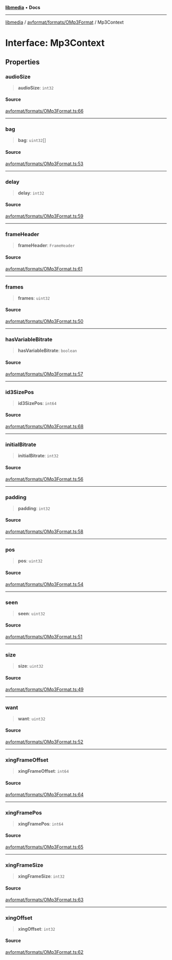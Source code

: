 [**libmedia**](../../../../README.md) • **Docs**

***

[libmedia](../../../../README.md) / [avformat/formats/OMp3Format](../README.md) / Mp3Context

# Interface: Mp3Context

## Properties

### audioSize

> **audioSize**: `int32`

#### Source

[avformat/formats/OMp3Format.ts:66](https://github.com/zhaohappy/libmedia/blob/b4bb608d2b1c00d036d73fc8d222b1a97be53694/src/avformat/formats/OMp3Format.ts#L66)

***

### bag

> **bag**: `uint32`[]

#### Source

[avformat/formats/OMp3Format.ts:53](https://github.com/zhaohappy/libmedia/blob/b4bb608d2b1c00d036d73fc8d222b1a97be53694/src/avformat/formats/OMp3Format.ts#L53)

***

### delay

> **delay**: `int32`

#### Source

[avformat/formats/OMp3Format.ts:59](https://github.com/zhaohappy/libmedia/blob/b4bb608d2b1c00d036d73fc8d222b1a97be53694/src/avformat/formats/OMp3Format.ts#L59)

***

### frameHeader

> **frameHeader**: `FrameHeader`

#### Source

[avformat/formats/OMp3Format.ts:61](https://github.com/zhaohappy/libmedia/blob/b4bb608d2b1c00d036d73fc8d222b1a97be53694/src/avformat/formats/OMp3Format.ts#L61)

***

### frames

> **frames**: `uint32`

#### Source

[avformat/formats/OMp3Format.ts:50](https://github.com/zhaohappy/libmedia/blob/b4bb608d2b1c00d036d73fc8d222b1a97be53694/src/avformat/formats/OMp3Format.ts#L50)

***

### hasVariableBitrate

> **hasVariableBitrate**: `boolean`

#### Source

[avformat/formats/OMp3Format.ts:57](https://github.com/zhaohappy/libmedia/blob/b4bb608d2b1c00d036d73fc8d222b1a97be53694/src/avformat/formats/OMp3Format.ts#L57)

***

### id3SizePos

> **id3SizePos**: `int64`

#### Source

[avformat/formats/OMp3Format.ts:68](https://github.com/zhaohappy/libmedia/blob/b4bb608d2b1c00d036d73fc8d222b1a97be53694/src/avformat/formats/OMp3Format.ts#L68)

***

### initialBitrate

> **initialBitrate**: `int32`

#### Source

[avformat/formats/OMp3Format.ts:56](https://github.com/zhaohappy/libmedia/blob/b4bb608d2b1c00d036d73fc8d222b1a97be53694/src/avformat/formats/OMp3Format.ts#L56)

***

### padding

> **padding**: `int32`

#### Source

[avformat/formats/OMp3Format.ts:58](https://github.com/zhaohappy/libmedia/blob/b4bb608d2b1c00d036d73fc8d222b1a97be53694/src/avformat/formats/OMp3Format.ts#L58)

***

### pos

> **pos**: `uint32`

#### Source

[avformat/formats/OMp3Format.ts:54](https://github.com/zhaohappy/libmedia/blob/b4bb608d2b1c00d036d73fc8d222b1a97be53694/src/avformat/formats/OMp3Format.ts#L54)

***

### seen

> **seen**: `uint32`

#### Source

[avformat/formats/OMp3Format.ts:51](https://github.com/zhaohappy/libmedia/blob/b4bb608d2b1c00d036d73fc8d222b1a97be53694/src/avformat/formats/OMp3Format.ts#L51)

***

### size

> **size**: `uint32`

#### Source

[avformat/formats/OMp3Format.ts:49](https://github.com/zhaohappy/libmedia/blob/b4bb608d2b1c00d036d73fc8d222b1a97be53694/src/avformat/formats/OMp3Format.ts#L49)

***

### want

> **want**: `uint32`

#### Source

[avformat/formats/OMp3Format.ts:52](https://github.com/zhaohappy/libmedia/blob/b4bb608d2b1c00d036d73fc8d222b1a97be53694/src/avformat/formats/OMp3Format.ts#L52)

***

### xingFrameOffset

> **xingFrameOffset**: `int64`

#### Source

[avformat/formats/OMp3Format.ts:64](https://github.com/zhaohappy/libmedia/blob/b4bb608d2b1c00d036d73fc8d222b1a97be53694/src/avformat/formats/OMp3Format.ts#L64)

***

### xingFramePos

> **xingFramePos**: `int64`

#### Source

[avformat/formats/OMp3Format.ts:65](https://github.com/zhaohappy/libmedia/blob/b4bb608d2b1c00d036d73fc8d222b1a97be53694/src/avformat/formats/OMp3Format.ts#L65)

***

### xingFrameSize

> **xingFrameSize**: `int32`

#### Source

[avformat/formats/OMp3Format.ts:63](https://github.com/zhaohappy/libmedia/blob/b4bb608d2b1c00d036d73fc8d222b1a97be53694/src/avformat/formats/OMp3Format.ts#L63)

***

### xingOffset

> **xingOffset**: `int32`

#### Source

[avformat/formats/OMp3Format.ts:62](https://github.com/zhaohappy/libmedia/blob/b4bb608d2b1c00d036d73fc8d222b1a97be53694/src/avformat/formats/OMp3Format.ts#L62)
